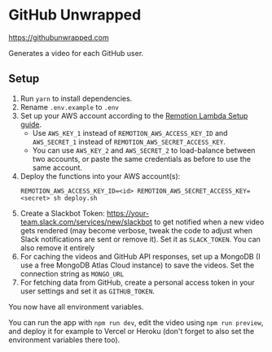 # GitHub Unwrapped

https://githubunwrapped.com

Generates a video for each GitHub user.

## Setup

1. Run `yarn` to install dependencies.
2. Rename `.env.example` to `.env`
3. Set up your AWS account according to the [Remotion Lambda Setup guide](https://v3.remotion.dev/docs/lambda/setup).
   - Use `AWS_KEY_1` instead of `REMOTION_AWS_ACCESS_KEY_ID` and `AWS_SECRET_1` instead of `REMOTION_AWS_SECRET_ACCESS_KEY`.
   - You can use `AWS_KEY_2` and `AWS_SECRET_2` to load-balance between two accounts, or paste the same credentials as before to use the same account.
4. Deploy the functions into your AWS account(s):
   ```
   REMOTION_AWS_ACCESS_KEY_ID=<id> REMOTION_AWS_SECRET_ACCESS_KEY=<secret> sh deploy.sh
   ```
5. Create a Slackbot Token: https://your-team.slack.com/services/new/slackbot to get notified when a new video gets rendered (may become verbose, tweak the code to adjust when Slack notifications are sent or remove it). Set it as `SLACK_TOKEN`. You can also remove it entirely
6. For caching the videos and GitHub API responses, set up a MongoDB (I use a free MongoDB Atlas Cloud instance) to save the videos. Set the connection string as `MONGO_URL`
7. For fetching data from GitHub, create a personal access token in your user settings and set it as `GITHUB_TOKEN`.

You now have all environment variables.

You can run the app with `npm run dev`, edit the video using `npm run preview`, and deploy it for example to Vercel or Heroku (don't forget to also set the environment variables there too).
